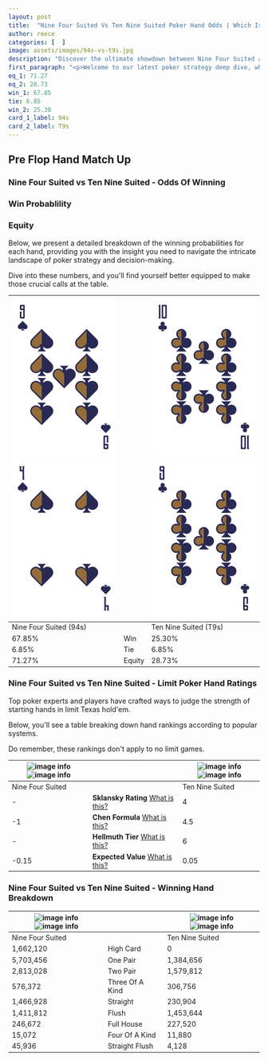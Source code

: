```yaml
---
layout: post
title:  "Nine Four Suited Vs Ten Nine Suited Poker Hand Odds | Which Is The Better Hand In Poker? A Complete Guide"
author: reece
categories: [  ]
image: assets/images/94s-vs-t9s.jpg
description: "Discover the ultimate showdown between Nine Four Suited and Ten Nine Suited in poker! Uncover the odds, strategies, and scenarios where one hand triumphs over the other. Get ready to up your poker game with this thrilling analysis."
first_paragraph: "<p>Welcome to our latest poker strategy deep dive, where we're pitting two distinct hands against each other in a high-stakes showdown: Nine Four Suited vs Ten Nine Suited.</p><p>In the dynamic world of poker, every decision counts, and knowing which hand holds the upper hand is key to your success at the table.</p><p>In this article, we'll dissect these two hands, explore the scenarios where one dominates the other, and equip you with the knowledge to make strategic choices that can tip the odds in your favor.</p><p>Get ready to unravel the intriguing dynamics of these poker hands and elevate your game to new heights.</p>"
eq_1: 71.27
eq_2: 28.73
win_1: 67.85
tie: 6.85
win_2: 25.30
card_1_label: 94s
card_2_label: T9s
---
```




[comment]: # (sp0)

## Pre Flop Hand Match Up

<div class="table hand-ratings" markdown="1"> 



### Nine Four Suited vs Ten Nine Suited - Odds Of Winning


  
<div class="row graphs"> 
<div class="col-lg-6">
    <h3>Win Probablility</h3>
    <canvas id="WinChart"></canvas>
</div>
<div class="col-lg-6">
    <h3>Equity</h3>
    <canvas id="EquityChart"></canvas>
</div>
</div>

  Below, we present a detailed breakdown of the winning probabilities for each hand, providing you with the insight you need to navigate the intricate landscape of poker strategy and decision-making. 

Dive into these numbers, and you'll find yourself better equipped to make those crucial calls at the table.


    
| ![image info](assets/images/hand1/9.png) ![image info](assets/images/hand1/4.png) |  | ![image info](assets/images/hand2/t.png) ![image info](assets/images/hand2/9.png) |
| -------- | -------- | -------- |
| Nine Four Suited (94s) |  | Ten Nine Suited (T9s) |
| 67.85% | Win | 25.30% |
| 6.85% | Tie | 6.85% |
| 71.27% | Equity | 28.73% |




[comment]: # (sp1)



### Nine Four Suited vs Ten Nine Suited - Limit Poker Hand Ratings

Top poker experts and players have crafted ways to judge the strength of starting hands in limit Texas hold'em. 

Below, you'll see a table breaking down hand rankings according to popular systems. 

Do remember, these rankings don't apply to no limit games.


    
| ![image info](https://www.riverpairs.com/assets/images/hand1/9.png) ![image info](https://www.riverpairs.com/assets/images/hand1/4.png) |  | ![image info](https://www.riverpairs.com/assets/images/hand2/t.png) ![image info](https://www.riverpairs.com/assets/images/hand2/9.png) |
| -------- | -------- | -------- |
| Nine Four Suited |  | Ten Nine Suited |
| - | **Sklansky Rating** [What is this?](/sklansky-rating-explained) | 4 |
| -1 | **Chen Formula** [What is this?](/chen-formula-explained) | 4.5 |
| - | **Hellmuth Tier** [What is this?](/Hellmuth-tier-explained) | 6 |
| -0.15 | **Expected Value** [What is this?](/expected-value-explained) | 0.05 |




[comment]: # (sp2)



### Nine Four Suited vs Ten Nine Suited - Winning Hand Breakdown


    
| ![image info](https://www.riverpairs.com/assets/images/hand1/9.png) ![image info](https://www.riverpairs.com/assets/images/hand1/4.png) |  | ![image info](https://www.riverpairs.com/assets/images/hand2/t.png) ![image info](https://www.riverpairs.com/assets/images/hand2/9.png) |
| -------- | -------- | -------- |
| Nine Four Suited |  | Ten Nine Suited |
| 1,662,120 | High Card | 0 |
| 5,703,456 | One Pair | 1,384,656 |
| 2,813,028 | Two Pair | 1,579,812 |
| 576,372 | Three Of A Kind | 306,756 |
| 1,466,928 | Straight | 230,904 |
| 1,411,812 | Flush | 1,453,644 |
| 246,672 | Full House | 227,520 |
| 15,072 | Four Of A Kind | 11,880 |
| 45,936 | Straight Flush | 4,128 |




[comment]: # (sp3)



</div>

[comment]: # (sp4)



[comment]: # (sp5)

